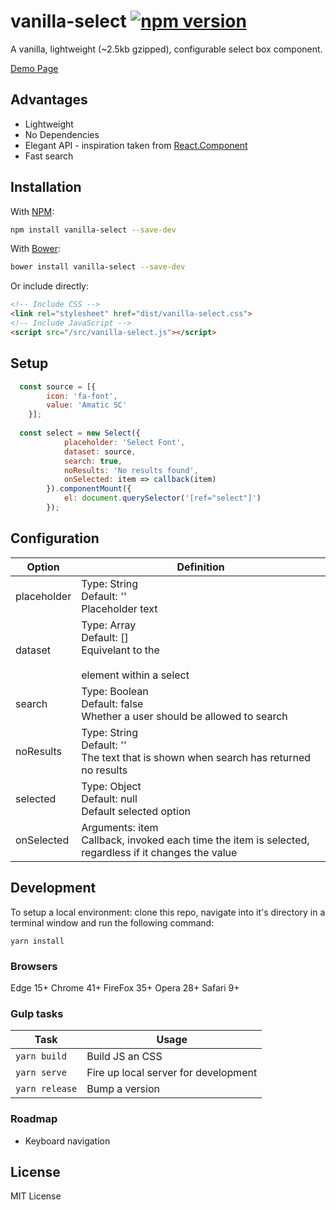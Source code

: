 # vanilla-select [![npm version](https://badge.fury.io/js/vanilla-select.svg)](https://www.npmjs.com/package/vanilla-select)
A vanilla, lightweight (~2.5kb gzipped), configurable select box component. 

[Demo Page](https://vorotina.github.io/vanilla-select/)

## Advantages
* Lightweight
* No Dependencies
* Elegant API - inspiration taken from [React.Component](https://facebook.github.io/react/docs/react-component.html) 
* Fast search


## Installation
With [NPM](https://www.npmjs.com/package/vanilla-select):
```zsh
npm install vanilla-select --save-dev
```

With [Bower](https://bower.io/):
```zsh
bower install vanilla-select --save-dev
```

Or include directly:

```html
<!-- Include CSS -->
<link rel="stylesheet" href="dist/vanilla-select.css">
<!-- Include JavaScript -->
<script src="/src/vanilla-select.js"></script>
```
## Setup	

```js
  const source = [{
        icon: 'fa-font',
        value: 'Amatic SC'
    }];
  		
  const select = new Select({
            placeholder: 'Select Font',
            dataset: source,
            search: true,
            noResults: 'No results found',
            onSelected: item => callback(item)
        }).componentMount({
            el: document.querySelector('[ref="select"]')
        });
```

## Configuration 
| Option       | Definition |
| ------------ | ---------- |
| placeholder  | Type: String <br />Default: '' <br />Placeholder text |
| dataset      | Type: Array <br />Default: [] <br />Equivelant to the <option></option> element within a select   |
| search       | Type: Boolean <br />Default: false <br />Whether a user should be allowed to search |
| noResults    | Type: String <br />Default: '' <br />The text that is shown when search has returned no results |
| selected     | Type: Object <br />Default: null <br/>Default selected option 
| onSelected   | Arguments: item </br>Callback, invoked each time the item is selected, regardless if it changes the value 

## Development
To setup a local environment: clone this repo, navigate into it's directory in a terminal window and run the following command:

```yarn install```

### Browsers
Edge 15+
Chrome 41+
FireFox 35+
Opera 28+
Safari 9+


### Gulp tasks
| Task                | Usage                                                        |
| ------------------- | ------------------------------------------------------------ |
| `yarn build`         | Build JS an CSS                                             |
| `yarn serve`         | Fire up local server for development                        |
| `yarn release`       | Bump a version                                              |

### Roadmap
* Keyboard navigation


## License
MIT License


